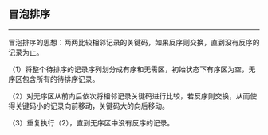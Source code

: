 ## 冒泡排序

 

---

冒泡排序的思想：两两比较相邻记录的关键码，如果反序则交换，直到没有反序的记录为止。

（1）将整个待排序的记录序列划分成有序和无需区，初始状态下有序区为空，无序区包含所有的待排序记录。

（2）对无序区从前向后依次将相邻记录关键码进行比较，若反序则交换，从而使得关键码小的记录向前移动，关键码大的向后移动。

（3）重复执行（2），直到无序区中没有反序的记录。

